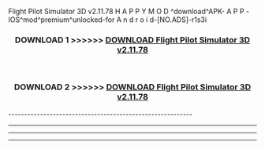  Flight Pilot Simulator 3D v2.11.78 H A P P Y M O D ^download^APK- A P P -IOS^mod^premium^unlocked-for A n d r o i d-[NO.ADS]-r1s3i



<div align="center">

<h3>DOWNLOAD 1 >>>>>> <a href="https://en-mod.web.app/?en= Flight Pilot Simulator 3D v2.11.78">DOWNLOAD Flight Pilot Simulator 3D v2.11.78 </a></h3><br>

<h3>DOWNLOAD 2 >>>>>> <a href="https://en-mod.web.app/?en= Flight Pilot Simulator 3D v2.11.78">DOWNLOAD Flight Pilot Simulator 3D v2.11.78 </a></h3>

</div>
----------------------------------------------------------

----------------------------------------------------------

----------------------------------------------------------

----------------------------------------------------------



